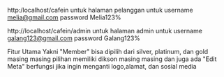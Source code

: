 http:/localhost/cafein
untuk halaman pelanggan
untuk username melia@gmail.com password Melia123%


http://localhost/cafein/admin
untuk halaman admin
untuk username galang123@gmail.com password Galang123%

Fitur Utama Yakni "Member" bisa dipilih dari silver, platinum, dan gold masing masing pilihan memiliki dikson masing masing dan juga ada "Edit Meta" berfungsi jika ingin menganti logo,alamat, dan sosial media
